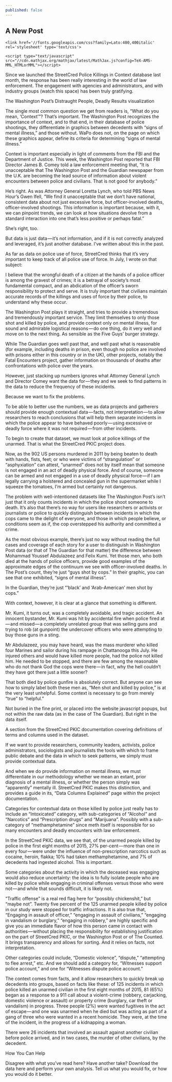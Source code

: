 ```yaml
---
published: false
---
```


## A New Post 
<!DOCTYPE html>
<html>
  <head>
  <meta charset="utf-8">
  <meta http-equiv="X-UA-Compatible" content="IE=edge">
  <meta name="viewport" content="width=device-width, initial-scale=1">

  <title>About</title>
  <meta name="description" content="Law enforcement, data, technology and information security">


  <link rel="stylesheet" href="/css/tufte.css">	
  
 
  <!-- Google Fonts loaded here depending on setting in _data/options.yml true loads font, blank does not-->
  
    <link href='//fonts.googleapis.com/css?family=Lato:400,400italic' rel='stylesheet' type='text/css'>
  
  <!-- Load up MathJax script if needed ... specify in /_data/options.yml file-->
  
    <script type="text/javascript" src="//cdn.mathjax.org/mathjax/latest/MathJax.js?config=TeX-AMS-MML_HTMLorMML"></script>
  

  <link rel="canonical" href="/about/">
  <link rel="alternate" type="application/rss+xml" title="" href="/feed.xml" />
</head>

  <body class="full-width">
    <!--- Header and nav template site-wide -->
 
<p>Since we launched the StreetCred Police Killings in Context database last month, the response has been really interesting in the world of law enforcement. The engagement with agencies and administrators, and with industry groups (watch this space) has been truly gratifying. </p>

The Washington Post’s Distraught People, Deadly Results visualization 

The single most common question we get from readers is, “What do you mean, ‘Context’”? That’s important. The Washington Post recognizes the importance of context, and to that end, in their database of police shootings, they differentiate in graphics between decedents with “signs of mental illness,” and those without. WaPo does not, on the page on which these graphics appear, define its criteria for determining “signs of mental illness.” 

Context is important especially in light of comments from the FBI and the Department of Justice. This week, the Washington Post reported that FBI Director James B. Comey told a law enforcement meeting that, “It is unacceptable that The Washington Post and the Guardian newspaper from the U.K. are becoming the lead source of information about violent encounters between police and civilians. That is not good for anybody.” 

He’s right. As was Attorney General Loretta Lynch, who told PBS News Hour’s Gwen Ifell, “We find it unacceptable that we don’t have national, consistent data about not just excessive force, but officer-involved deaths, officer-involved shootings. This information is important because, with it, we can pinpoint trends, we can look at how situations devolve from a standard interaction into one that’s less positive or perhaps fatal.” 

She’s right, too. 

But data is just data — it’s not information, and if it is not correctly analyzed and leveraged, it’s just another database. I’ve written about this in the past. 

As far as data on police use of force, StreetCred thinks that it’s very important to keep track of all police use of force. In July, I wrote on that subject: 

I believe that the wrongful death of a citizen at the hands of a police officer is among the gravest of crimes; it is a betrayal of society’s most fundamental compact, and an abdication of the officer’s sworn responsibility to protect and serve. It is truly important that civilians maintain accurate records of the killings and uses of force by their police, to understand why these occur. 

The Washington Post plays it straight, and tries to provide a tremendous and tremendously important service. They limit themselves to only those shot and killed by police, and provide context only on mental illness, for sound and admirable logistical reasons — do one thing, do it very well and move on to the next thing. As sensible as the Five Guys’ burger strategy. 

While The Guardian goes well past that, and well past what is reasonable (for example, including deaths in prison, even though no police are involved with prisons either in this country or in the UK), other projects, notably the Fatal Encounters project, gather information on thousands of deaths after confrontations with police over the years. 

However, just stacking up numbers ignores what Attorney General Lynch and Director Comey want the data for — they and we seek to find patterns in the data to reduce the frequency of these incidents. 

Because we want to fix the problems. 

To be able to better use the numbers, we as data projects and gatherers should provide enough contextual data — facts, not interpretation — to allow researchers to reach conclusions that will help them separate incidents in which the police appear to have behaved poorly — using excessive or deadly force where it was not required — from other incidents. 

To begin to create that dataset, we must look at police killings of the unarmed. That is what the StreetCred PKIC project does. 

Now, as the 902 US persons murdered in 2011 by being beaten to death with hands, fists, feet; or who were victims of “strangulation” or “asphyxiation” can attest, “unarmed” does not by itself mean that someone is not engaged in an act of deadly physical force. And of course, someone can be armed and not engaged in a use of deadly physical force — if I am legally carrying a holstered and concealed gun in the supermarket while I squeeze the tomatoes, I’m armed but certainly not dangerous. 

The problem with well-intentioned datasets like The Washington Post’s isn’t just that it only counts incidents in which the police shoot someone to death. It’s also that there’s no way for users like researchers or activists or journalists or police to quickly distinguish between incidents in which the cops came to the delight of everyone, and those in which people believe, or conditions seem as if, the cop overstepped his authority and committed a crime. 

As the most obvious example, there’s just no way without reading the full cases and coverage of each story for a user to distinguish in Washington Post data (or that of The Guardian for that matter) the difference between Mohammad Youssef Abdulazeez and Felix Kumi. Yet those men, who both died at the hands of police officers, provide good examples of the approximate edges of the continuum we see with officer-involved deaths. In The Post’s count, they’re just “guys shot by cops.” In their graphic, you can see that one exhibited, “signs of mental illness”. 

In the Guardian, they’re just “‘black’ and ‘Arab-American’ men shot by cops.” 

With context, however, it is clear at a glance that something is different. 

Mr. Kumi, it turns out, was a completely avoidable, and tragic accident. An innocent bystander, Mr. Kumi was hit by accidental fire when police fired at — and missed — a completely unrelated group that was selling guns and trying to rob (at gunpoint) the undercover officers who were attempting to buy those guns in a sting. 

Mr Abdulazeez, you may have heard, was the mass murderer who killed four Marines and sailor during his rampage in Chattanooga this July. He injured others and would have killed more people, had the police not killed him. He needed to be stopped, and there are few among the reasonable who do not thank God the cops were there — in fact, why the hell couldn’t they have got there just a little sooner? 

That both died by police gunfire is absolutely correct. But anyone can see how to simply label both these men as, “Men shot and killed by police,” is at the very least unhelpful. Some context is necessary to go from merely “true” to “helpful.” 

Not buried in the fine print, or placed into the website javascript popups, but not within the raw data (as in the case of The Guardian). But right in the data itself. 

 

A section from the StreetCred PKIC documentation covering definitions of terms and columns used in the dataset. 

If we want to provide researchers, community leaders, activists, police administrators, sociologists and journalists the tools with which to frame public debate and the data in which to seek patterns, we simply must provide contextual data. 

And when we do provide information on mental illness, we must differentiate in our methodology whether we mean an extant, prior diagnosis of a mental illness, or whether the person simply was “apparently” mentally ill. StreetCred PKIC makes this distinction, and provides a guide in its, “Data Columns Explained” page within the project documentation. 

Categories for contextual data on those killed by police just really has to include an “Intoxicated” category, with sub-categories of “Alcohol” and “Narcotics” and “Prescription drugs” and “Marijuana”. Possibly with a sub-category of “methamphetamine” since meth itself is responsible for so many encounters and deadly encounters with law enforcement. 

In the StreetCred PKIC data, we see that, of the unarmed people killed by police in the first eight months of 2015, 27% per-cent — more than one in every four — were under the influence of non-prescription narcotics such as cocaine, heroin, flakka; 10% had taken methamphetamine, and 7% of decedents had ingested alcohol. This is important. 

Some categories about the activity in which the deceased was engaging would also reduce uncertainty: the idea is to fully isolate people who are killed by police while engaging in criminal offenses versus those who were not — and while that sounds difficult, it is likely not. 

“Traffic offense” is a real red flag here for “possibly chickenshit,” but “maybe not”. Twenty five percent of the 125 unarmed people killed by police in our study were stopped for traffic infractions. It is also true that, “Engaging in assault of officer,” “engaging in assault of civilians,” “engaging in vandalism or burglary,” “engaging in robbery,” are highly specific and give you an immediate flavor of how this person came in contact with authorities — without placing the responsibility for establishing justification on the part of StreetCred PKIC, or the Washington Post or of The Counted. It brings transparency and allows for sorting. And it relies on facts, not interpretation. 

Other categories could include, “Domestic violence”, “dispute,” “attempting to flee arrest,” etc. And we should add a category for, “Witnesses support police account,” and one for “Witnesses dispute police account.” 

The context comes from facts, and it allow researchers to quickly break up decedents into groups, based on facts like these: of 125 incidents in which police killed an unarmed civilian in the first eight months of 2015, 81 (65%) began as a response to a 911 call about a violent-crime (robbery, carjacking, domestic violence or assault) or property crime (burglary, car theft or vandalism) in progress. Three people (2%) were wanted fugitives in the act of escape — and one was unarmed when he died but was acting as part of a gang of three who were wanted in a recent homicide. They were, at the time of the incident, in the progress of a kidnapping a woman. 

There were 26 incidents that involved an assault against another civilian before police arrived, and in two cases, the murder of other civilians, by the decedent. 

How You Can Help 

Disagree with what you’ve read here? Have another take? Download the data here and perform your own analysis. Tell us what you would fix, or how you would do it better.
